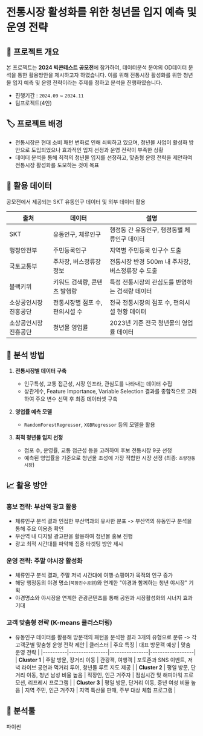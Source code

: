 # 전통시장 활성화를 위한 청년몰 입지 예측 및 운영 전략  

## 📌 프로젝트 개요
본 프로젝트는 **2024 빅콘테스트 공모전**에 참가하여, 데이터분석 분야의 OD데이터 분석을 통한 활용방안을 제시하고자 하였습니다. 이를 위해 전통시장 활성화를 위한 청년몰 입지 예측 및 운영 전략이라는 주제를 정하고 분석을 진행하였습니다.

- 진행기간 : `2024.09` ~ `2024.11` 
- 팀프로젝트(4인)

## 🏷️ 프로젝트 배경
- 전통시장은 현대 소비 패턴 변화로 인해 쇠퇴하고 있으며, 청년몰 사업이 활성화 방안으로 도입되었으나 효과적인 입지 선정과 운영 전략이 부족한 상황
- 데이터 분석을 통해 최적의 청년몰 입지를 선정하고, 맞춤형 운영 전략을 제안하여 전통시장 활성화를 도모하는 것이 목표

## 📂 활용 데이터
공모전에서 제공되는 SKT 유동인구 데이터 및 외부 데이터 활용

| 출처 | 데이터 | 설명 |
|------|--------|------|
| SKT | 유동인구, 체류인구 | 행정동 간 유동인구, 행정동별 체류인구 데이터 |
| 행정안전부 | 주민등록인구 | 지역별 주민등록 인구수 도출 |
| 국토교통부 | 주차장, 버스정류장 정보 | 전통시장 반경 500m 내 주차장, 버스정류장 수 도출 |
| 블랙키위 | 키워드 검색량, 콘텐츠 발행량 | 특정 전통시장의 관심도를 반영하는 검색량 데이터 |
| 소상공인시장진흥공단 | 전통시장별 점포 수, 편의시설 수 | 전국 전통시장의 점포 수, 편의시설 현황 데이터 |
| 소상공인시장진흥공단 | 청년몰 영업률 | 2023년 기준 전국 청년몰의 영업률 데이터 |


## 🔎 분석 방법
1. **전통시장별 데이터 구축**  
   - 인구특성, 교통 접근성, 시장 인프라, 관심도를 나타내는 데이터 수집
   - 상관계수, Feature Importance, Variable Selection 결과를 종합적으로 고려하여 주요 변수 선택 후 최종 데이터셋 구축
   
2. **영업률 예측 모델**  
   - `RandomForestRegressor`, `XGBRegressor` 등의 모델을 활용
         
3. **최적 청년몰 입지 선정**
   - 점포 수, 운영률, 교통 접근성 등을 고려하여 후보 전통시장 9곳 선정 
   - 예측된 영업률을 기준으로 청년몰 조성에 가장 적합한 시장 선정 (최종: `초량전통시장`)
 
## 📈 활용 방안 
### 홍보 전략: 부산역 광고 활용
- 체류인구 분석 결과 인접한 부산역과의 유사한 분포 -> 부산역의 유동인구 분석을 통해 주요 이용층 확인  
- 부산역 내 디지털 광고판을 활용하여 청년몰 홍보 진행  
- 광고 최적 시간대를 파악해 집중 타겟팅 방안 제시  

### 운영 전략: 주말 야시장 활성화
- 체류인구 분석 결과, 주말 저녁 시간대에 여행·쇼핑여가 목적의 인구 증가
- 해당 행정동의 야경 명소(`북항친수공원`)와 연계한 "야경과 함께하는 청년 야시장" 기획  
- 야경명소와 야시장을 연계한 관광콘텐츠를 통해 공원과 시장활성화의 시너지 효과 기대

### 고객 맞춤형 전략 (K-means 클러스터링)
- 유동인구 데이터를 활용해 방문객의 패턴을 분석한 결과 3개의 유형으로 분류 -> 각 고객군별 맞춤형 운영 전략 제안
  | 클러스터 | 주요 특징 | 대표 방문객 예상 | 맞춤 운영 전략 |
  |----------|----------------|----------------|------------------|
  | **Cluster 1** | 주말 방문, 장거리 이동 | 관광객, 여행객 | 포토존과 SNS 이벤트, 저녁 라이브 공연과 먹거리 투어, 청년몰 루트 지도 제공 |
  | **Cluster 2** | 평일 방문, 단거리 이동, 청년 남성 비율 높음 | 직장인, 인근 거주자 | 점심시간 및 해피아워 프로모션, 리프레시 프로그램 |
  | **Cluster 3** | 평일 방문, 단거리 이동, 중년 여성 비율 높음 | 지역 주민, 인근 거주자 | 지역 특산물 판매, 주부 대상 체험 프로그램 |




## 🔧 분석툴
파이썬
